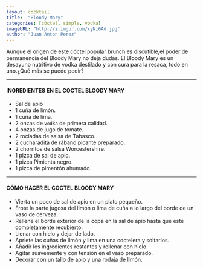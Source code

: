 ```yaml
---
layout: cocktail
title:  "Bloody Mary"
categories: [cóctel, simple, vodka]
imageURL: "http://i.imgur.com/xyNi6Ad.jpg"
author: "Juan Anton Perez"
---
```


Aunque el origen de este cóctel popular brunch es discutible,el poder de permanencia del Bloody Mary no deja dudas. El Bloody Mary es un desayuno nutritivo de vodka destilado y con cura para la resaca, todo en uno.¿Qué más se puede pedir?

**************************************************

#### INGREDIENTES EN EL COCTEL BLOODY MARY

- Sal de apio
- 1 cuña de limón.
- 1 cuña de lima.
- 2 onzas de `vodka` de primera calidad.
- 4 onzas de jugo de tomate.
- 2 rociadas de salsa de Tabasco.
- 2 cucharadita de rábano picante preparado.
- 2 chorritos de salsa Worcestershire.
- 1 pizca de sal de apio.
- 1 pizca Pimienta negro.
- 1 pizca de pimentón ahumado.

**************************************************

#### CÓMO HACER EL COCTEL BLOODY MARY

- Vierta un poco de sal de apio en un plato pequeño.
- Frote la parte jugosa del limón o lima de cuña a lo largo del borde de un vaso de cerveza.
- Rellene el borde exterior de la copa en la sal de apio hasta que esté completamente recubierto.
- Llenar con hielo y dejar de lado.
- Apriete las cuñas de limón y lima en una coctelera y soltarlos.
- Añadir los ingredientes restantes y rellenar con hielo.
- Agitar suavemente y con tensión en el vaso preparado.
- Decorar con un tallo de apio y una rodaja de limón.
